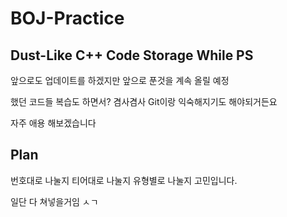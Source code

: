 # BOJ-Practice

## Dust-Like C++ Code Storage While PS

앞으로도 업데이트를 하겠지만 앞으로 푼것을 계속 올릴 예정

했던 코드들 복습도 하면서? 겸사겸사 Git이랑 익숙해지기도 해야되거든요

자주 애용 해보겠습니다

## Plan

번호대로 나눌지 티어대로 나눌지 유형별로 나눌지 고민입니다.

일단 다 쳐넣을거임 ㅅㄱ
